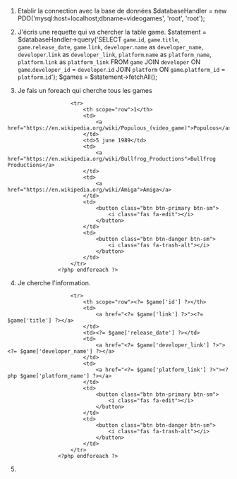 1. Etablir la connection avec la base de données
$databaseHandler = new PDO('mysql:host=localhost;dbname=videogames', 'root', 'root');

2. J'écris une requette qui va chercher la table game.
$statement = $databaseHandler->query('SELECT
    `game`.`id`,
    `game`.`title`,
    `game`.`release_date`,
    `game`.`link`,
    `developer`.`name` as `developer_name`,
    `developer`.`link` as `developer_link`,
    `platform`.`name` as `platform_name`,
    `platform`.`link` as `platform_link`
FROM `game`
JOIN `developer` ON `game`.`developer_id` = `developer`.`id`
JOIN `platform` ON `game`.`platform_id` = `platform`.`id`');
$games = $statement->fetchAll();

3. Je fais un foreach qui cherche tous les games
  <?php foreach ($games as $game) : ?>
                        <tr>
                            <th scope="row">1</th>
                            <td>
                                <a href="https://en.wikipedia.org/wiki/Populous_(video_game)">Populous</a>
                            </td>
                            <td>5 june 1989</td>
                            <td>
                                <a href="https://en.wikipedia.org/wiki/Bullfrog_Productions">Bullfrog Productions</a>
                            </td>
                            <td>
                                <a href="https://en.wikipedia.org/wiki/Amiga">Amiga</a>
                            </td>
                            <td>
                                <button class="btn btn-primary btn-sm">
                                    <i class="fas fa-edit"></i>
                                </button>
                            </td>
                            <td>
                                <button class="btn btn-danger btn-sm">
                                    <i class="fas fa-trash-alt"></i>
                                </button>
                            </td>
                        </tr>
                    <?php endforeach ?>

4. Je cherche l'information.
  <?php foreach ($games as $game) : ?>
                        <tr>
                            <th scope="row"><?= $game['id'] ?></th>
                            <td>
                                <a href="<?= $game['link'] ?>"><?= $game['title'] ?></a>
                            </td>
                            <td><?= $game['release_date'] ?></td>
                            <td>
                                <a href="<?= $game['developer_link'] ?>"><?= $game['developer_name'] ?></a>
                            </td>
                            <td>
                                <a href="<?= $game['platform_link'] ?>"><?php $game['platform_name'] ?></a>
                            </td>
                            <td>
                                <button class="btn btn-primary btn-sm">
                                    <i class="fas fa-edit"></i>
                                </button>
                            </td>
                            <td>
                                <button class="btn btn-danger btn-sm">
                                    <i class="fas fa-trash-alt"></i>
                                </button>
                            </td>
                        </tr>
                    <?php endforeach ?>
5. 
